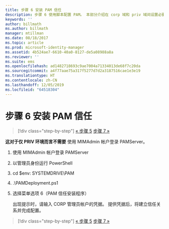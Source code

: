 ```yaml
---
title: 步骤 6 安装 PAM 信任
description: 步骤 6 使用脚本配置 PAM。 本部分介绍在 corp 域和 priv 域间设置必要的信任
keywords: ''
author: billmath
ms.author: billmath
manager: mtillman
ms.date: 08/18/2017
ms.topic: article
ms.prod: microsoft-identity-manager
ms.assetid: 4b524ae7-6610-40a0-8127-de5a08988a8a
ms.reviewer: ''
ms.suite: ems
ms.openlocfilehash: ad1482718693c9ae7004a71334013de68f7c20da
ms.sourcegitcommit: a4f77aae75a317f5277d7d2a3187516cae1e3e19
ms.translationtype: HT
ms.contentlocale: zh-CN
ms.lasthandoff: 12/05/2019
ms.locfileid: "64518304"
---
```

# <a name="step-6-set-up-the-pam-trust"></a>步骤 6 安装 PAM 信任

> [!div class="step-by-step"]
> [« 步骤 5](sp1-step5-configuring-pam.md)
> [步骤 7 »](sp1-step7-setup-sidhistory-sidfiltering.md)

**这对于仅 PRIV 环境而言不需要** 使用 MIMAdmin 帐户登录 PAMServer。

1. 使用 MIMAdmin 帐户登录 PAMServer
2. 以管理员身份运行 PowerShell
3. cd $env: SYSTEMDRIVE\PAM
4. .\PAMDeployment.ps1
5. 选择菜单选项 6（PAM 信任安装程序）

   出现提示时，请输入 CORP 管理员帐户的凭据。 提供凭据后，将建立信任关系并完成配置。

> [!div class="step-by-step"]
> [« 步骤 5](sp1-step5-configuring-pam.md)
> [步骤 7 »](sp1-step7-setup-sidhistory-sidfiltering.md)
